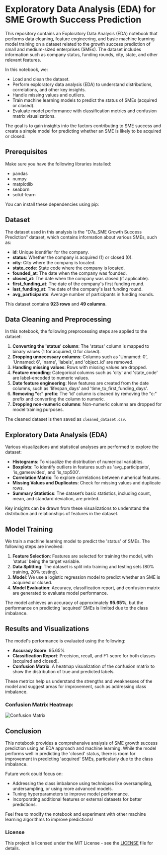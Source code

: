 # Exploratory Data Analysis (EDA) for SME Growth Success Prediction

This repository contains an Exploratory Data Analysis (EDA) notebook that performs data cleaning, feature engineering, and basic machine learning model training on a dataset related to the growth success prediction of small and medium-sized enterprises (SMEs). The dataset includes information such as company status, funding rounds, city, state, and other relevant features.

In this notebook, we:

- Load and clean the dataset.
- Perform exploratory data analysis (EDA) to understand distributions, correlations, and other key insights.
- Handle missing values and outliers.
- Train machine learning models to predict the status of SMEs (acquired or closed).
- Evaluate model performance with classification metrics and confusion matrix visualizations.

The goal is to gain insights into the factors contributing to SME success and create a simple model for predicting whether an SME is likely to be acquired or closed.

## Prerequisites

Make sure you have the following libraries installed:

- pandas
- numpy
- matplotlib
- seaborn
- scikit-learn

You can install these dependencies using pip:

## Dataset

The dataset used in this analysis is the "D7a_SME Growth Success Prediction" dataset, which contains information about various SMEs, such as:

- **id**: Unique identifier for the company.
- **status**: Whether the company is acquired (1) or closed (0).
- **city**: City where the company is located.
- **state_code**: State code where the company is located.
- **founded_at**: The date when the company was founded.
- **closed_at**: The date when the company was closed (if applicable).
- **first_funding_at**: The date of the company's first funding round.
- **last_funding_at**: The date of the company's last funding round.
- **avg_participants**: Average number of participants in funding rounds.

This dataset contains **923 rows** and **49 columns**.

## Data Cleaning and Preprocessing

In this notebook, the following preprocessing steps are applied to the dataset:

1. **Converting the 'status' column**: The 'status' column is mapped to binary values (1 for acquired, 0 for closed).
2. **Dropping unnecessary columns**: Columns such as 'Unnamed: 0', 'Unnamed: 6', 'name', 'labels', and 'object_id' are removed.
3. **Handling missing values**: Rows with missing values are dropped.
4. **Feature encoding**: Categorical columns such as 'city' and 'state_code' are label-encoded to numeric values.
5. **Date feature engineering**: New features are created from the date columns, such as 'lifespan_days' and 'time_to_first_funding_days'.
6. **Removing "c:" prefix**: The 'id' column is cleaned by removing the "c:" prefix and converting the column to numeric.
7. **Dropping non-numeric columns**: Non-numeric columns are dropped for model training purposes.

The cleaned dataset is then saved as `cleaned_dataset.csv`.
## Exploratory Data Analysis (EDA)

Various visualizations and statistical analyses are performed to explore the dataset:

- **Histograms**: To visualize the distribution of numerical variables.
- **Boxplots**: To identify outliers in features such as 'avg_participants', 'is_gamesvideo', and 'is_top500'.
- **Correlation Matrix**: To explore correlations between numerical features.
- **Missing Values and Duplicates**: Check for missing values and duplicate rows.
- **Summary Statistics**: The dataset’s basic statistics, including count, mean, and standard deviation, are printed.

Key insights can be drawn from these visualizations to understand the distribution and relationships of features in the dataset.
## Model Training

We train a machine learning model to predict the 'status' of SMEs. The following steps are involved:

1. **Feature Selection**: Features are selected for training the model, with 'status' being the target variable.
2. **Data Splitting**: The dataset is split into training and testing sets (80% training, 20% testing).
3. **Model**: We use a logistic regression model to predict whether an SME is acquired or closed.
4. **Model Evaluation**: Accuracy, classification report, and confusion matrix are generated to evaluate model performance.

The model achieves an accuracy of approximately **95.65%**, but the performance on predicting 'acquired' SMEs is limited due to the class imbalance.

## Results and Visualizations

The model's performance is evaluated using the following:

- **Accuracy Score**: 95.65%
- **Classification Report**: Precision, recall, and F1-score for both classes (acquired and closed).
- **Confusion Matrix**: A heatmap visualization of the confusion matrix to show the distribution of true and predicted labels.

These metrics help us understand the strengths and weaknesses of the model and suggest areas for improvement, such as addressing class imbalance.

### Confusion Matrix Heatmap:
![Confusion Matrix](confusion_matrix.png)

## Conclusion

This notebook provides a comprehensive analysis of SME growth success prediction using an EDA approach and machine learning. While the model performs well in predicting the 'closed' status, there is room for improvement in predicting 'acquired' SMEs, particularly due to the class imbalance.

Future work could focus on:

- Addressing the class imbalance using techniques like oversampling, undersampling, or using more advanced models.
- Tuning hyperparameters to improve model performance.
- Incorporating additional features or external datasets for better predictions.

Feel free to modify the notebook and experiment with other machine learning algorithms to improve predictions!

### License
This project is licensed under the MIT License - see the [LICENSE](LICENSE) file for details.

